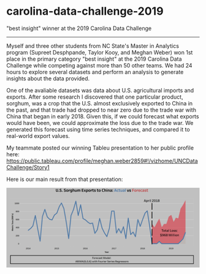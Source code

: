 # carolina-data-challenge-2019
"best insight" winner at the 2019 Carolina Data Challenge

---

Myself and three other students from NC State's Master in Analytics program (Supreet Desphpande, Taylor Kooy, and Meghan Weber) won 1st place in the primary category "best insight" at the 2019 Carolina Data Challenge while competing against more than 50 other teams. We had 24 hours to explore several datasets and perform an analysis to generate insights about the data provided.

One of the avaliable datasets was data about U.S. agricultural imports and exports. After some research I discovered that one particular product, sorghum, was a crop that the U.S. almost exclusively exported to China in the past, and that trade had dropped to near zero due to the trade war with China that began in early 2018. Given this, if we could forecast what exports would have been, we could approximate the loss due to the trade war. We generated this forecast using time series techniques, and compared it to real-world export values.

My teammate posted our winning Tableu presentation to her public profile here:
https://public.tableau.com/profile/meghan.weber2859#!/vizhome/UNCDataChallenge/Story1

Here is our main result from that presentation:

<img src="screenshots/result.PNG" alt="drawing" width="800"/>

